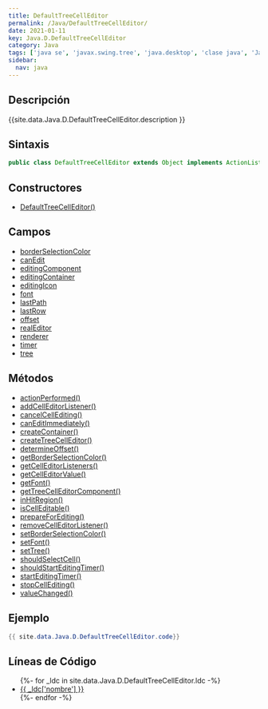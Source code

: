 ```yaml
---
title: DefaultTreeCellEditor
permalink: /Java/DefaultTreeCellEditor/
date: 2021-01-11
key: Java.D.DefaultTreeCellEditor
category: Java
tags: ['java se', 'javax.swing.tree', 'java.desktop', 'clase java', 'Java 1.0']
sidebar: 
  nav: java
---
```


## Descripción
{{site.data.Java.D.DefaultTreeCellEditor.description }}

## Sintaxis
~~~java
public class DefaultTreeCellEditor extends Object implements ActionListener, TreeCellEditor, TreeSelectionListener
~~~

## Constructores
* [DefaultTreeCellEditor()](/Java/DefaultTreeCellEditor/DefaultTreeCellEditor/)

## Campos
* [borderSelectionColor](/Java/DefaultTreeCellEditor/borderSelectionColor)
* [canEdit](/Java/DefaultTreeCellEditor/canEdit)
* [editingComponent](/Java/DefaultTreeCellEditor/editingComponent)
* [editingContainer](/Java/DefaultTreeCellEditor/editingContainer)
* [editingIcon](/Java/DefaultTreeCellEditor/editingIcon)
* [font](/Java/DefaultTreeCellEditor/font)
* [lastPath](/Java/DefaultTreeCellEditor/lastPath)
* [lastRow](/Java/DefaultTreeCellEditor/lastRow)
* [offset](/Java/DefaultTreeCellEditor/offset)
* [realEditor](/Java/DefaultTreeCellEditor/realEditor)
* [renderer](/Java/DefaultTreeCellEditor/renderer)
* [timer](/Java/DefaultTreeCellEditor/timer)
* [tree](/Java/DefaultTreeCellEditor/tree)

## Métodos
* [actionPerformed()](/Java/DefaultTreeCellEditor/actionPerformed)
* [addCellEditorListener()](/Java/DefaultTreeCellEditor/addCellEditorListener)
* [cancelCellEditing()](/Java/DefaultTreeCellEditor/cancelCellEditing)
* [canEditImmediately()](/Java/DefaultTreeCellEditor/canEditImmediately)
* [createContainer()](/Java/DefaultTreeCellEditor/createContainer)
* [createTreeCellEditor()](/Java/DefaultTreeCellEditor/createTreeCellEditor)
* [determineOffset()](/Java/DefaultTreeCellEditor/determineOffset)
* [getBorderSelectionColor()](/Java/DefaultTreeCellEditor/getBorderSelectionColor)
* [getCellEditorListeners()](/Java/DefaultTreeCellEditor/getCellEditorListeners)
* [getCellEditorValue()](/Java/DefaultTreeCellEditor/getCellEditorValue)
* [getFont()](/Java/DefaultTreeCellEditor/getFont)
* [getTreeCellEditorComponent()](/Java/DefaultTreeCellEditor/getTreeCellEditorComponent)
* [inHitRegion()](/Java/DefaultTreeCellEditor/inHitRegion)
* [isCellEditable()](/Java/DefaultTreeCellEditor/isCellEditable)
* [prepareForEditing()](/Java/DefaultTreeCellEditor/prepareForEditing)
* [removeCellEditorListener()](/Java/DefaultTreeCellEditor/removeCellEditorListener)
* [setBorderSelectionColor()](/Java/DefaultTreeCellEditor/setBorderSelectionColor)
* [setFont()](/Java/DefaultTreeCellEditor/setFont)
* [setTree()](/Java/DefaultTreeCellEditor/setTree)
* [shouldSelectCell()](/Java/DefaultTreeCellEditor/shouldSelectCell)
* [shouldStartEditingTimer()](/Java/DefaultTreeCellEditor/shouldStartEditingTimer)
* [startEditingTimer()](/Java/DefaultTreeCellEditor/startEditingTimer)
* [stopCellEditing()](/Java/DefaultTreeCellEditor/stopCellEditing)
* [valueChanged()](/Java/DefaultTreeCellEditor/valueChanged)

## Ejemplo
~~~java
{{ site.data.Java.D.DefaultTreeCellEditor.code}}
~~~

## Líneas de Código
<ul>
{%- for _ldc in site.data.Java.D.DefaultTreeCellEditor.ldc -%}
   <li>
       <a href="{{_ldc['url'] }}">{{ _ldc['nombre'] }}</a>
   </li>
{%- endfor -%}
</ul>

